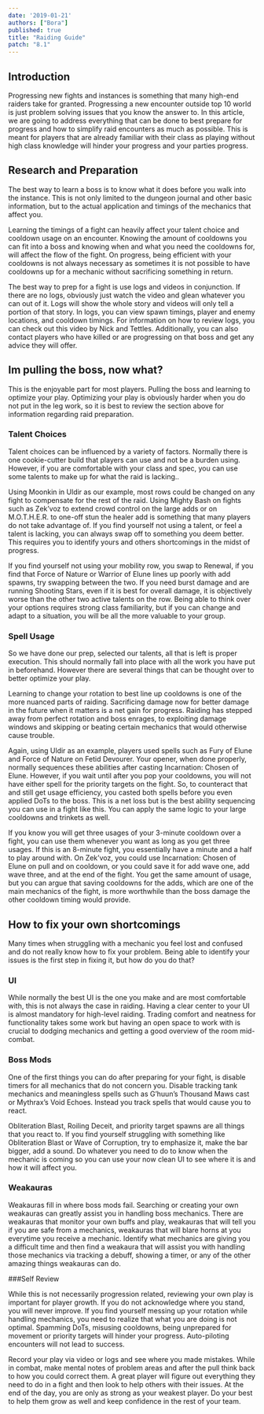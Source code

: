 ```yaml
---
date: '2019-01-21'
authors: ["Bora"]
published: true
title: "Raiding Guide"
patch: "8.1"
---
```





## Introduction

Progressing new fights and instances is something that many high-end raiders take for granted. Progressing a new encounter outside top 10 world is just problem solving issues that you know the answer to. In this article, we are going to address everything that can be done to best prepare for progress and how to simplify raid encounters as much as possible. This is meant for players that are already familiar with their class as playing without high class knowledge will hinder your progress and your parties progress.


## Research and Preparation

The best way to learn a boss is to know what it does before you walk into the instance. This is not only limited to the dungeon journal and other basic information, but to the actual application and timings of the mechanics that affect you. 

Learning the timings of a fight can heavily affect your talent choice and cooldown usage on an encounter. Knowing the amount of cooldowns you can fit into a boss and knowing when and what you need the cooldowns for, will affect the flow of the fight. On progress, being efficient with your cooldowns is not always necessary as sometimes it is not possible to have cooldowns up for a mechanic without sacrificing something in return.

The best way to prep for a fight is use logs and videos in conjunction. If there are no logs, obviously just watch the video and glean whatever you can out of it. Logs will show the whole story and videos will only tell a portion of that story. In logs, you can view spawn timings, player and enemy locations, and cooldown timings. For information on how to review logs, you can check out this video by Nick and Tettles. Additionally, you can also contact players who have killed or are progressing on that boss and get any advice they will offer.


## Im pulling the boss, now what?

This is the enjoyable part for most players. Pulling the boss and learning to optimize your play. Optimizing your play is obviously harder when you do not put in the leg work, so it is best to review the section above for information regarding raid preparation.


### Talent Choices

Talent choices can be influenced by a variety of factors. Normally there is one cookie-cutter build that players can use and not be a burden using. However, if you are comfortable with your class and spec, you can use some talents to make up for what the raid is lacking.. 

Using Moonkin in Uldir as our example, most rows could be changed on any fight to compensate for the rest of the raid. Using Mighty Bash on fights such as Zek’voz to extend crowd control on the large adds or on M.O.T.H.E.R. to one-off stun the healer add is something that many players do not take advantage of. If you find yourself not using a talent, or feel a talent is lacking, you can always swap off to something you deem better. This requires you to identify yours and others shortcomings in the midst of progress. 

If you find yourself not using your mobility row, you swap to Renewal, if you find that Force of Nature or Warrior of Elune lines up poorly with add spawns, try swapping between the two. If you need burst damage and are running Shooting Stars, even if it is best for overall damage, it is objectively worse than the other two active talents on the row. Being able to think over your options requires strong class familiarity, but if you can change and adapt to a situation, you will be all the more valuable to your group.


### Spell Usage

So we have done our prep, selected our talents, all that is left is proper execution. This should normally fall into place with all the work you have put in beforehand. However there are several things that can be thought over to better optimize your play.

Learning to change your rotation to best line up cooldowns is one of the more nuanced parts of raiding. Sacrificing damage now for better damage in the future when it matters is a net gain for progress. Raiding has stepped away from perfect rotation and boss enrages, to exploiting damage windows and skipping or beating certain mechanics that would otherwise cause trouble. 

Again, using Uldir as an example, players used spells such as Fury of Elune and Force of Nature on Fetid Devourer. Your opener, when done properly, normally sequences these abilities after casting Incarnation: Chosen of Elune. However, if you wait until after you pop your cooldowns, you will not have either spell for the priority targets on the fight. So, to counteract that and still get usage efficiency, you casted both spells before you even applied DoTs to the boss. This is a net loss but is the best ability sequencing you can use in a fight like this. You can apply the same logic to your large cooldowns and trinkets as well.

If you know you will get three usages of your 3-minute cooldown over a fight, you can use them whenever you want as long as you get three usages. If this is an 8-minute fight, you essentially have a minute and a half to play around with. On Zek’voz, you could use Incarnation: Chosen of Elune on pull and on cooldown, or you could save it for add wave one, add wave three, and at the end of the fight. You get the same amount of usage, but you can argue that saving cooldowns for the adds, which are one of the main mechanics of the fight, is more worthwhile than the boss damage the other cooldown timing would provide.


## How to fix your own shortcomings

Many times when struggling with a mechanic you feel lost and confused and do not really know how to fix your problem. Being able to identify your issues is the first step in fixing it, but how do you do that?


### UI

While normally the best UI is the one you make and are most comfortable with, this is not always the case in raiding. Having a clear center to your UI is almost mandatory for high-level raiding. Trading comfort and neatness for functionality takes some work but having an open space to work with is crucial to dodging mechanics and getting a good overview of the room mid-combat.


### Boss Mods

One of the first things you can do after preparing for your fight, is disable timers for all mechanics that do not concern you. Disable tracking tank mechanics and meaningless spells such as G’huun’s Thousand Maws cast or Mythrax’s Void Echoes. Instead you track spells that would cause you to react.

Obliteration Blast, Roiling Deceit, and priority target spawns are all things that you react to. If you find yourself struggling with something like Obliteration Blast or Wave of Corruption, try to emphasize it, make the bar bigger, add a sound. Do whatever you need to do to know when the mechanic is coming so you can use your now clean UI to see where it is and how it will affect you.


### Weakauras

Weakauras fill in where boss mods fail. Searching or creating your own weakauras can greatly assist you in handling boss mechanics. There are weakauras that monitor your own buffs and play, weakauras that will tell you if you are safe from a mechanics, weakauras that will blare horns at you everytime you receive a mechanic. Identify what mechanics are giving you a difficult time and then find a weakaura that will assist you with handling those mechanics via tracking a debuff, showing a timer, or any of the other amazing things weakauras can do.


###Self Review

While this is not necessarily progression related, reviewing your own play is important for player growth. If you do not acknowledge where you stand, you will never improve. If you find yourself messing up your rotation while handling mechanics, you need to realize that what you are doing is not optimal. Spamming DoTs, misusing cooldowns, being unprepared for movement or priority targets will hinder your progress. Auto-piloting encounters will not lead to success. 

Record your play via video or logs and see where you made mistakes. While in combat, make mental notes of problem areas and after the pull think back to how you could correct them. A great player will figure out everything they need to do in a fight and then look to help others with their issues. At the end of the day, you are only as strong as your weakest player. Do your best to help them grow as well and keep confidence in the rest of your team.
